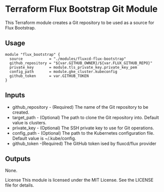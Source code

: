 # Terraform Flux Bootstrap Git Module

This Terraform module creates a Git repository to be used as a source for Flux Bootstrap.

## Usage

```hcl
module "flux_bootstrap" {
  source            = "./modules/fluxcd-flux-bootstrap"
  github_repository = "${var.GITHUB_OWNER}/${var.FLUX_GITHUB_REPO}"
  private_key       = module.tls_private_key.private_key_pem
  config_path       = module.gke_cluster.kubeconfig
  github_token      = var.GITHUB_TOKEN
}
```
## Inputs
- github_repository - (Required) The name of the Git repository to be created.
- target_path - (Optional) The path to clone the Git repository into. Default value is clusters.
- private_key - (Optional) The SSH private key to use for Git operations.
- config_path - (Optional) The path to the Kubernetes configuration file. Default value is ~/.kube/config.
- github_token -(Required) The GitHub token ised by fluxcd/flux provider

## Outputs
None.

License
This module is licensed under the MIT License. See the LICENSE file for details.
